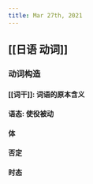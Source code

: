 ```yaml
---
title: Mar 27th, 2021
---
```


## [[日语 动词]]
### 动词构造
#### [[词干]]: 词语的原本含义
#### 语态: 使役被动
#### 体
#### 否定
#### 时态
###
